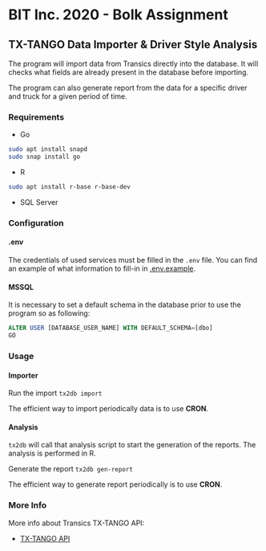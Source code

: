 # BIT Inc. 2020 - Bolk Assignment

## TX-TANGO Data Importer & Driver Style Analysis

The program will import data from Transics directly into the database.
It will checks what fields are already present in the database before importing.

The program can also generate report from the data for a specific driver and truck for a given period of time.

### Requirements

* Go
```bash
sudo apt install snapd
sudo snap install go
```
* R
```bash
sudo apt install r-base r-base-dev
```
* SQL Server

### Configuration

#### .env

The credentials of used services must be filled in the `.env` file. You can find an example of what information to fill-in in [.env.example](.env.example).

#### MSSQL

It is necessary to set a default schema in the database prior to use the program so as following:

```sql
ALTER USER [DATABASE_USER_NAME] WITH DEFAULT_SCHEMA=[dbo]
GO

```

### Usage

#### Importer

Run the import
```tx2db import```

The efficient way to import periodically data is to use **CRON**.

#### Analysis

`tx2db` will call that analysis script to start the generation of the reports.
The analysis is performed in R.

Generate the report
```tx2db gen-report```

The efficient way to generate report periodically is to use **CRON**.

### More Info

More info about Transics TX-TANGO API:
* [TX-TANGO API](http://integratorsprod.transics.com/OperationOverview.aspx)
